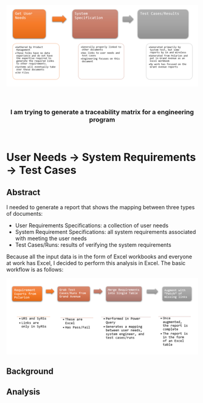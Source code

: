 <p align="center">
  <img width="800" src="./Images/RequirementFlow.png">
</p>
<br>
<h3 align=center>I am trying to generate a traceability matrix for a engineering program</h2>
<br>

<h1>User Needs → System Requirements → Test Cases</h1>

## Abstract

I needed to generate a report that shows the mapping between three types of documents:

- User Requirements Specifications: a collection of user needs
- System Requirement Specifications: all system requirements associated with meeting the user needs
- Test Cases/Runs: results of verifying the system requirements

Because all the input data is in the form of Excel workbooks and everyone at work has Excel, I decided to perform this analysis in Excel. The basic workflow is as follows:

<p align="center">
  <img width="800" src="./Images/WorkFlow.png">
</p>

## Background

## Analysis
